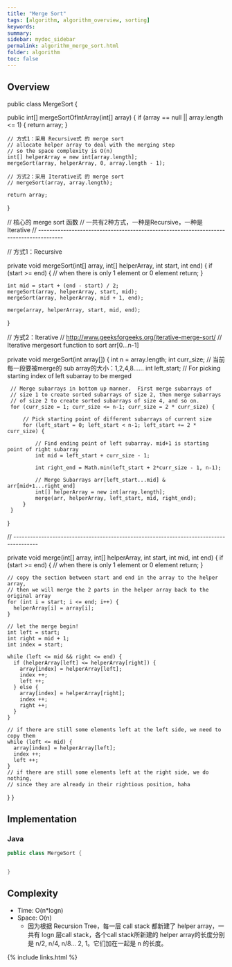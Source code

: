 ```yaml
---
title: "Merge Sort"
tags: [algorithm, algorithm_overview, sorting]
keywords:
summary:
sidebar: mydoc_sidebar
permalink: algorithm_merge_sort.html
folder: algorithm
toc: false
---
```


## Overview



public class MergeSort {
  
  public int[] mergeSortOfIntArray(int[] array) {
    if (array == null || array.length <= 1) {
      return array;
    }
    
    // 方式1：采用 Recursive式 的 merge sort
    // allocate helper array to deal with the merging step
    // so the space complexity is O(n)
    int[] helperArray = new int[array.length];
    mergeSort(array, helperArray, 0, array.length - 1);
    
    // 方式2：采用 Iterative式 的 merge sort
    // mergeSort(array, array.length);
    
    return array;
  }
  
  
  // 核心的 merge sort 函数
  // 一共有2种方式，一种是Recursive，一种是Iterative
  // ---------------------------------------------------------------------------------------
  
  
  // 方式1：Recursive
  
  private void mergeSort(int[] array, int[] helperArray, int start, int end) {
    if (start >= end) { // when there is only 1 element or 0 element
      return;
    }
    
    int mid = start + (end - start) / 2;
    mergeSort(array, helperArray, start, mid);
    mergeSort(array, helperArray, mid + 1, end);
    
    merge(array, helperArray, start, mid, end);
  }
  
  
  // 方式2：Iterative
  // http://www.geeksforgeeks.org/iterative-merge-sort/
  // Iterative mergesort function to sort arr[0...n-1]
  
  private void mergeSort(int array[]) {
     int n = array.length;
     int curr_size;  // 当前每一段要被merge的 sub array的大小：1,2,4,8......
     int left_start; // For picking starting index of left subarray to be merged

     // Merge subarrays in bottom up manner.  First merge subarrays of
     // size 1 to create sorted subarrays of size 2, then merge subarrays
     // of size 2 to create sorted subarrays of size 4, and so on.
     for (curr_size = 1; curr_size <= n-1; curr_size = 2 * curr_size) {
       
         // Pick starting point of different subarrays of current size
         for (left_start = 0; left_start < n-1; left_start += 2 * curr_size) {
           
             // Find ending point of left subarray. mid+1 is starting point of right subarray
             int mid = left_start + curr_size - 1;

             int right_end = Math.min(left_start + 2*curr_size - 1, n-1);

             // Merge Subarrays arr[left_start...mid] & arr[mid+1...right_end]
             int[] helperArray = new int[array.length];
             merge(arr, helperArray, left_start, mid, right_end);
         }
     }
  }
  
  // ---------------------------------------------------------------------------------------
 
   
  private void merge(int[] array, int[] helperArray, int start, int mid, int end) {
    if (start >= end) { // when there is only 1 element or 0 element
      return;
    }
    
    // copy the section between start and end in the array to the helper array, 
    // then we will merge the 2 parts in the helper array back to the original array
    for (int i = start; i <= end; i++) {
      helperArray[i] = array[i];
    }
    
    // let the merge begin!
    int left = start;
    int right = mid + 1;
    int index = start;
    
    while (left <= mid && right <= end) {
      if (helperArray[left] <= helperArray[right]) {
        array[index] = helperArray[left];
        index ++;
        left ++;
      } else {
        array[index] = helperArray[right];
        index ++;
        right ++;
      }
    }
    
    // if there are still some elements left at the left side, we need to copy them
    while (left <= mid) {
      array[index] = helperArray[left];
      index ++;
      left ++;
    }
    // if there are still some elements left at the right side, we do nothing,
    // since they are already in their rightious position, haha
  }
}




## Implementation

### Java
```java
public class MergeSort {


}
```

## Complexity
* Time: O(n*logn)
* Space: O(n)
  * 因为根据 Recursion Tree，每一层 call stack 都新建了 helper array，一共有 logn 层call stack，各个call stack所新建的 helper array的长度分别是 n/2, n/4, n/8... 2, 1。它们加在一起是 n 的长度。


{% include links.html %}
